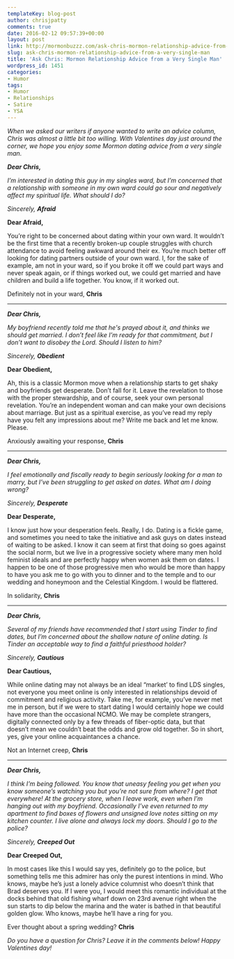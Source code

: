 ```yaml
---
templateKey: blog-post
author: chrisjpatty
comments: true
date: 2016-02-12 09:57:39+00:00
layout: post
link: http://mormonbuzzz.com/ask-chris-mormon-relationship-advice-from-a-very-single-man/
slug: ask-chris-mormon-relationship-advice-from-a-very-single-man
title: 'Ask Chris: Mormon Relationship Advice from a Very Single Man'
wordpress_id: 1451
categories:
- Humor
tags:
- Humor
- Relationships
- Satire
- YSA
---
```


_When we asked our writers if anyone wanted to write an advice column, Chris was almost a little bit too willing. With Valentines day just around the corner, we hope you enjoy some Mormon dating advice from a very single man._



**_Dear Chris,_**

_I’m interested in dating this guy in my singles ward, but I’m concerned that a relationship with someone in my own ward could go sour and negatively affect my spiritual life. What should I do?_

_Sincerely,_
**_Afraid_**






**Dear Afraid,**

You’re right to be concerned about dating within your own ward. It wouldn’t be the first time that a recently broken-up couple struggles with church attendance to avoid feeling awkward around their ex. You’re much better off looking for dating partners outside of your own ward. I, for the sake of example, am not in your ward, so if you broke it off we could part ways and never speak again, or if things worked out, we could get married and have children and build a life together. You know, if it worked out. 

Definitely not in your ward,
**Chris**






* * *






**_Dear Chris,_**

_My boyfriend recently told me that he's prayed about it, and thinks we should get married. I don’t feel like I’m ready for that commitment, but I don’t want to disobey the Lord. Should I listen to him?_

_Sincerely,_
**_Obedient_**






**Dear Obedient,**

Ah, this is a classic Mormon move when a relationship starts to get shaky and boyfriends get desperate. Don’t fall for it. Leave the revelation to those with the proper stewardship, and of course, seek your own personal revelation. You’re an independent woman and can make your own decisions about marriage. But just as a spiritual exercise, as you’ve read my reply have you felt any impressions about me? Write me back and let me know. Please.

Anxiously awaiting your response,
**Chris**






* * *






**_Dear Chris,_**

_I feel emotionally and fiscally ready to begin seriously looking for a man to marry, but I’ve been struggling to get asked on dates. What am I doing wrong?_

_Sincerely,_
**_Desperate_**






**Dear Desperate,**

I know just how your desperation feels. Really, I do. Dating is a fickle game, and sometimes you need to take the initiative and ask guys on dates instead of waiting to be asked. I know it can seem at first that doing so goes against the social norm, but we live in a progressive society where many men hold feminist ideals and are perfectly happy when women ask them on dates. I happen to be one of those progressive men who would be more than happy to have you ask me to go with you to dinner and to the temple and to our wedding and honeymoon and the Celestial Kingdom. I would be flattered.

In solidarity,
**Chris**






* * *






**_Dear Chris,_**

_Several of my friends have recommended that I start using Tinder to find dates, but I’m concerned about the shallow nature of online dating. Is Tinder an acceptable way to find a faithful priesthood holder?_

_Sincerely,_
**_Cautious_**






**Dear Cautious,**

While online dating may not always be an ideal “market’ to find LDS singles, not everyone you meet online is only interested in relationships devoid of commitment and religious activity. Take me, for example, you’ve never met me in person, but if we were to start dating I would certainly hope we could have more than the occasional NCMO. We may be complete strangers, digitally connected only by a few threads of fiber-optic data, but that doesn’t mean we couldn’t beat the odds and grow old together. So in short, yes, give your online acquaintances a chance.

Not an Internet creep,
**Chris**






* * *






**_Dear Chris,_**

_I think I’m being followed. You know that uneasy feeling you get when you know someone’s watching you but you’re not sure from where? I get that everywhere! At the grocery store, when I leave work, even when I’m hanging out with my boyfriend. Occasionally I’ve even returned to my apartment to find boxes of flowers and unsigned love notes sitting on my kitchen counter. I live alone and always lock my doors. Should I go to the police?_

_Sincerely,_
**_Creeped Out_**






**Dear Creeped Out,**

In most cases like this I would say yes, definitely go to the police, but something tells me this admirer has only the purest intentions in mind. Who knows, maybe he’s just a lonely advice columnist who doesn’t think that Brad deserves you. If I were you, I would meet this romantic individual at the docks behind that old fishing wharf down on 23rd avenue right when the sun starts to dip below the marina and the water is bathed in that beautiful golden glow. Who knows, maybe he’ll have a ring for you.

Ever thought about a spring wedding?
**Chris**



  



_Do you have a question for Chris? Leave it in the comments below! Happy Valentines day!_
